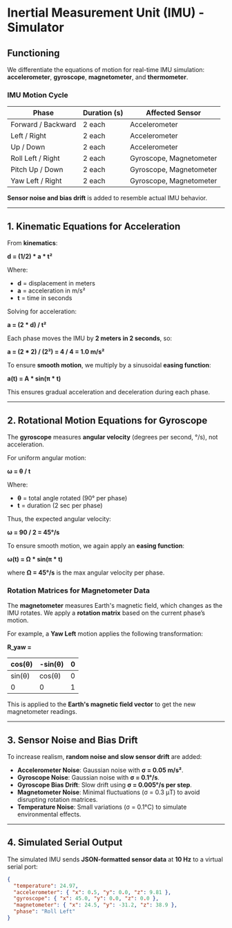 # Inertial Measurement Unit (IMU) - Simulator

## Functioning
We differentiate the equations of motion for real-time IMU simulation: **accelerometer**, **gyroscope**, **magnetometer**, and **thermometer**.

### IMU Motion Cycle

| Phase | Duration (s) | Affected Sensor |
|--------|--------------|----------------|
| Forward / Backward | 2 each | Accelerometer |
| Left / Right | 2 each | Accelerometer |
| Up / Down | 2 each | Accelerometer |
| Roll Left / Right | 2 each | Gyroscope, Magnetometer |
| Pitch Up / Down | 2 each | Gyroscope, Magnetometer |
| Yaw Left / Right | 2 each | Gyroscope, Magnetometer |

**Sensor noise and bias drift** is added to resemble actual IMU behavior.

---

## 1. Kinematic Equations for Acceleration

From **kinematics**:

**d = (1/2) * a * t²**

Where:
- **d** = displacement in meters
- **a** = acceleration in m/s²
- **t** = time in seconds

Solving for acceleration:

**a = (2 * d) / t²**

Each phase moves the IMU by **2 meters in 2 seconds**, so:

**a = (2 * 2) / (2²) = 4 / 4 = 1.0 m/s²**

To ensure **smooth motion**, we multiply by a sinusoidal **easing function**:

**a(t) = A * sin(π * t)**

This ensures gradual acceleration and deceleration during each phase.

---

## 2. Rotational Motion Equations for Gyroscope
The **gyroscope** measures **angular velocity** (degrees per second, °/s), not acceleration.

For uniform angular motion:

**ω = θ / t**

Where:
- **θ** = total angle rotated (90° per phase)
- **t** = duration (2 sec per phase)

Thus, the expected angular velocity:

**ω = 90 / 2 = 45°/s**

To ensure smooth motion, we again apply an **easing function**:

**ω(t) = Ω * sin(π * t)**

where **Ω = 45°/s** is the max angular velocity per phase.

### Rotation Matrices for Magnetometer Data
The **magnetometer** measures Earth's magnetic field, which changes as the IMU rotates. We apply a **rotation matrix** based on the current phase’s motion.

For example, a **Yaw Left** motion applies the following transformation:

**R_yaw =**

| cos(θ)  | -sin(θ) |  0  |
|---------|---------|-----|
| sin(θ)  |  cos(θ) |  0  |
|   0     |    0    |  1  |

This is applied to the **Earth's magnetic field vector** to get the new magnetometer readings.

---

## 3. Sensor Noise and Bias Drift
To increase realism, **random noise and slow sensor drift** are added:
- **Accelerometer Noise**: Gaussian noise with **σ = 0.05 m/s²**.
- **Gyroscope Noise**: Gaussian noise with **σ = 0.1°/s**.
- **Gyroscope Bias Drift**: Slow drift using **σ = 0.005°/s per step**.
- **Magnetometer Noise**: Minimal fluctuations (σ = 0.3 µT) to avoid disrupting rotation matrices.
- **Temperature Noise**: Small variations (σ = 0.1°C) to simulate environmental effects.

---

## 4. Simulated Serial Output
The simulated IMU sends **JSON-formatted sensor data** at **10 Hz** to a virtual serial port:

```json
{
  "temperature": 24.97,
  "accelerometer": { "x": 0.5, "y": 0.0, "z": 9.81 },
  "gyroscope": { "x": 45.0, "y": 0.0, "z": 0.0 },
  "magnetometer": { "x": 24.5, "y": -31.2, "z": 38.9 },
  "phase": "Roll Left"
}
```

